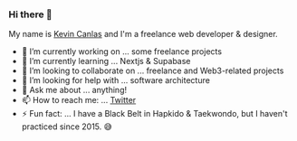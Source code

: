 ### Hi there 👋

My name is [Kevin Canlas](https://kevincanlas.com/) and I'm a freelance web developer & designer.

- 🔭 I’m currently working on ... some freelance projects
- 🌱 I’m currently learning ... Nextjs & Supabase
- 👯 I’m looking to collaborate on ... freelance and Web3-related projects
- 🤔 I’m looking for help with ... software architecture
- 💬 Ask me about ... anything!
- 📫 How to reach me: ... [Twitter](https://twitter.com/kvncnls)
- ⚡ Fun fact: ... I have a Black Belt in Hapkido & Taekwondo, but I haven't practiced since 2015. 😅

